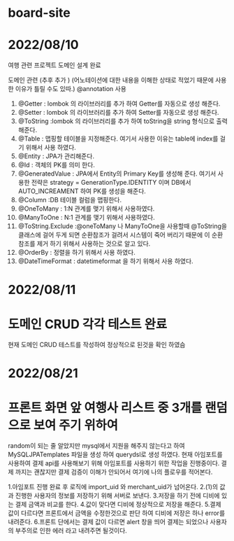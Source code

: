 # board-site
# 2022/08/10
여행 관련 프로젝트 도메인 설계 완료

도메인 관련 (추후 추가 ) (어노테이션에 대한 내용을 이해한 상태로 적었기 때문에 사용한 이유가 틀릴 수도 있따.)
@annotation 사용 

1. @Getter : lombok 의 라이브러리를 추가 하여 Getter를 자동으로 생성 해준다.
2. @Setter : lombok 의 라이브러리를 추가 하여 Setter를 자동으로 생성 해준다.
3. @ToString :lombok 의 라이브러리를 추가 하여 toString을 string 형식으로 출력 해준다.
4. @Table : 맵핑할 테이블을 지정해준다. 
   여기서 사용한 이유는 table에 index를 걸기 위해서 사용 하였다.
5. @Entity : JPA가 관리해준다. 
6. @Id : 객체의 PK를 의미 한다.
7. @GeneratedValue : JPA에서 Entity의 Primary Key를 생성해 준다.
  여기서 사용한 전략은 strategy = GenerationType.IDENTITY 이며 DB에서 AUTO_INCREAMENT 하여 PK를 생성을 해준다.
8. @Column :DB 테이블 컬럼을 맵핑한다.
9. @OneToMany : 1:N 관계를 맺기 위해서 사용하였다.
10. @ManyToOne : N:1 관계를 맺기 위해서 사용하였다.
11. @ToString.Exclude :@oneToMany 나 ManyToOne을 사용할때 @ToString을 클래스에 걸어 두게 되면 순환참조가 걸려서 시스템이 죽어 버리기 때문에 이 순환 참조를 제거 하기 위해서 사용하는 것으로 알고 있다.
12. @OrderBy : 정렬을 하기 위해서 사용 하였다.
13. @DateTimeFormat : datetimeformat 을 하기 위해서 사용 하였다.

# 2022/08/11
# 도메인 CRUD 각각 테스트 완료
현재 도메인 CRUD 테스트를 작성하여 정상적으로 된것을 확인 하였슴

# 2022/08/21
# 프론트 화면 앞 여행사 리스트 중 3개를 랜덤으로 보여 주기 위하여 
random이 되는 줄 알았지만 mysql에서 지원을 해주지 않는다고 하여
MySQLJPATemplates 파일을 생성 하여 querydsl로 생성 하였다.
현재 아임포트를 사용하여 결제 api를 사용해보기 위해 아임포트를 사용하기 위한 작업을 진행중이다.
결제 까지는 괜찮지만 결제 검증이 이해가 안되어서 여기에 나의 플로우를 적어본다.

1.아임포트 진행 완료 후 로직에 import_uid 와 merchant_uid가 넘어온다. 
2.(1)의 값과 진행한 사용자의 정보를 저장하기 위해 서버로 보낸다. 
3.저장을 하기 전에 디비에 있는 결제 금액과 비교를 한다.
4.값이 맞다면 디비에 정상적으로 저장을 해준다.
5.결제 값이 다르다면 프론트에서 금액을 수정한것으로 판단 하여 디비에 저장은 하나 error를 내려준다.
6.프론트 단에서는 결제 값이 다르면 alert 창을 띄어 결제는 되었으나 사용자의 부주의로 인한 에러 라고 내려주면 될것이다.

